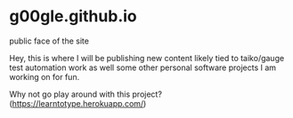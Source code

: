 # g00gle.github.io
public face of the site

Hey, this is where I will be publishing new content likely tied to taiko/gauge test automation work as well some other personal software projects I am working on for fun.

Why not go play around with this project?
(https://learntotype.herokuapp.com/)
